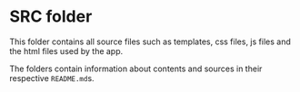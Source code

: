 # SRC folder

This folder contains all source files such as templates, css files, js files and the html files used by the app.

The folders contain information about contents and sources in their respective `README.md`s.
